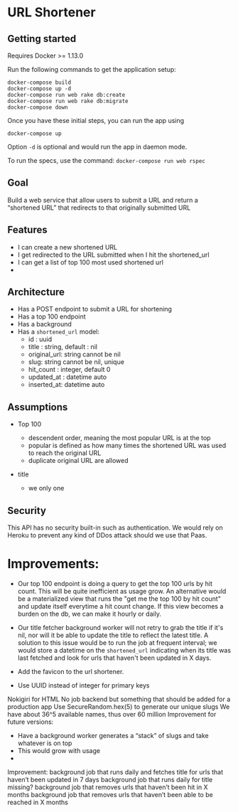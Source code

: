 # URL Shortener

## Getting started

Requires Docker >= 1.13.0

Run the following commands to get the application setup:
```
docker-compose build
docker-compose up -d
docker-compose run web rake db:create
docker-compose run web rake db:migrate
docker-compose down
```

Once you have these initial steps, you can run the app using

```
docker-compose up
```

Option `-d` is optional and would run the app in daemon mode.


To run the specs, use the command: `docker-compose run web rspec`

## Goal

Build a web service that allow users to submit a URL and return a “shortened URL” that redirects to that originally submitted URL

## Features

- I can create a new shortened URL
- I get redirected to the URL submitted when I hit the shortened_url
- I can get a list of top 100 most used shortened url
- 

## Architecture
- Has a POST endpoint to submit a URL for shortening
- Has a top 100 endpoint
- Has a background 
- Has a `shortened_url` model:
  - id : uuid
  - title : string, default : nil
  - original_url: string cannot be nil
  - slug: string cannot be nil, unique
  - hit_count : integer, default 0
  - updated_at : datetime auto
  - inserted_at: datetime auto

## Assumptions

- Top 100 
  - descendent order, meaning the most popular URL is at the top
  - popular is defined as how many times the shortened URL was used to reach the original URL
  - duplicate original URL are allowed

- title
  - we only one 

## Security

This API has no security built-in such as authentication. We would rely on Heroku to prevent any kind of DDos attack should we use that Paas.

# Improvements:

- Our top 100 endpoint is doing a query to get the top 100 urls by hit count. This will be quite inefficient as usage grow. An alternative would be a materialized view that runs the "get me the top 100 by hit count" and update itself everytime a hit count change. If this view becomes a burden on the db, we can make it hourly or daily.

- Our title fetcher background worker will not retry to grab the title if it's nil, nor will it be able to update the title to reflect the latest title. A solution to this issue would be to run the job at frequent interval; we would store a datetime on the `shortened_url` indicating when its title was last fetched and look for urls that haven't been updated in X days.

- Add the favicon to the url shortener.
- Use UUID instead of integer for primary keys



Nokigiri for HTML
No job backend but something that should be added for a production app
Use SecureRandom.hex(5) to generate our unique slugs
We have about 36^5 available names, thus over 60 million
Improvement for future versions:
- Have a background worker generates a “stack” of slugs and take whatever is on top
- This would grow with usage
- 
Improvement: background job that runs daily and fetches title for urls that haven’t been updated in 7 days
background job that runs daily for title missing?
background job that removes urls that haven’t been hit in X months
background job that removes urls that haven’t been able to be reached in X months

